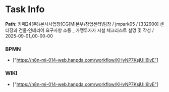 # Task Info

**Path:** 카페24(주)\본사사업장\[CG]MI본부\창업센터\팀장 / jmpark05 / [332900] 센터장과 건물·인테리어 요구사항 소통 _ 가맹투자자 시설 체크리스트 설명 및 작성 / 2025-09-01_00-00-00

### BPMN
- ["https://n8n-mi-014-web.hanpda.com/workflow/KHyNP7KsjUII6lvE"]

### WIKI
- ["https://n8n-mi-014-web.hanpda.com/workflow/KHyNP7KsjUII6lvE"]

